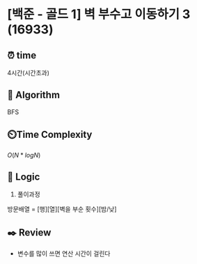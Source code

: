 # [백준 - 골드 1] 벽 부수고 이동하기 3 (16933)

## ⏰  **time**

4시간(시간초과)

## :pushpin: **Algorithm**

BFS

## ⏲️**Time Complexity**

$O(N*logN)$

## :round_pushpin: **Logic**
1. 풀이과정

방문배열 = [행][열][벽을 부순 횟수][밤/낮]

## :black_nib: **Review**
- 변수를 많이 쓰면 연산 시간이 걸린다